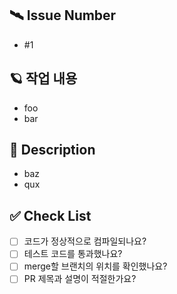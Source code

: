 ## 🛰️ Issue Number
- #1
## 🪐 작업 내용
- foo
- bar
## 📄 Description
- baz
- qux

## ✅ Check List
- [ ] 코드가 정상적으로 컴파일되나요?
- [ ] 테스트 코드를 통과했나요?
- [ ] merge할 브랜치의 위치를 확인했나요?
- [ ] PR 제목과 설명이 적절한가요?
